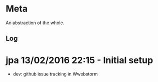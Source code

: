 # Meta
An abstraction of the whole.

## Log
# jpa 13/02/2016 22:15 - Initial setup
- dev: github issue tracking in Wwebstorm

 